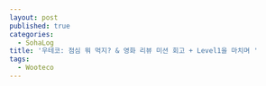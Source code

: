 ```yaml
---
layout: post
published: true
categories:
  - SohaLog
title: '우테코: 점심 뭐 먹지? & 영화 리뷰 미션 회고 + Level1을 마치며 '
tags:
  - Wooteco
---
```

